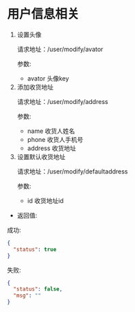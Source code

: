 # 用户信息相关

<ol>
<li>设置头像

请求地址：/user/modify/avator

参数:

* avator 头像key

</li>
<li>添加收货地址

请求地址：/user/modify/address

参数:

* name 收货人姓名
* phone 收货人手机号
* address 收货地址

</li>
<li>设置默认收货地址

请求地址：/user/modify/defaultaddress

参数:

* id 收货地址id

</li>
</ol>

* 返回值:

成功:
```json
{
  "status": true
}
```

失败:
```json
{
  "status": false,
  "msg": ""
}
```
